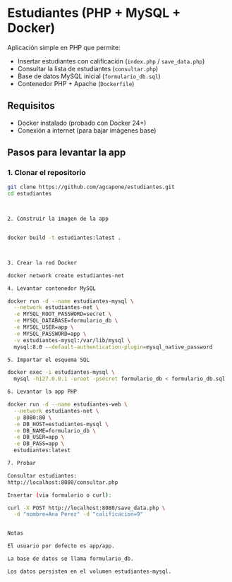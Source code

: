 # Estudiantes (PHP + MySQL + Docker)

Aplicación simple en PHP que permite:
- Insertar estudiantes con calificación (`index.php` / `save_data.php`)
- Consultar la lista de estudiantes (`consultar.php`)
- Base de datos MySQL inicial (`formulario_db.sql`)
- Contenedor PHP + Apache (`Dockerfile`)

## Requisitos
- Docker instalado (probado con Docker 24+)
- Conexión a internet (para bajar imágenes base)

## Pasos para levantar la app

### 1. Clonar el repositorio
```bash
git clone https://github.com/agcapone/estudiantes.git
cd estudiantes



2. Construir la imagen de la app


docker build -t estudiantes:latest .



3. Crear la red Docker

docker network create estudiantes-net

4. Levantar contenedor MySQL

docker run -d --name estudiantes-mysql \
  --network estudiantes-net \
  -e MYSQL_ROOT_PASSWORD=secret \
  -e MYSQL_DATABASE=formulario_db \
  -e MYSQL_USER=app \
  -e MYSQL_PASSWORD=app \
  -v estudiantes-mysql:/var/lib/mysql \
  mysql:8.0 --default-authentication-plugin=mysql_native_password

5. Importar el esquema SQL

docker exec -i estudiantes-mysql \
  mysql -h127.0.0.1 -uroot -psecret formulario_db < formulario_db.sql

6. Levantar la app PHP

docker run -d --name estudiantes-web \
  --network estudiantes-net \
  -p 8080:80 \
  -e DB_HOST=estudiantes-mysql \
  -e DB_NAME=formulario_db \
  -e DB_USER=app \
  -e DB_PASS=app \
  estudiantes:latest

7. Probar

Consultar estudiantes:
http://localhost:8080/consultar.php

Insertar (via formulario o curl):

curl -X POST http://localhost:8080/save_data.php \
  -d "nombre=Ana Perez" -d "calificacion=9"


Notas

El usuario por defecto es app/app.

La base de datos se llama formulario_db.

Los datos persisten en el volumen estudiantes-mysql.
